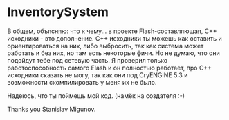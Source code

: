# InventorySystem
В общем, объясняю: что к чему... в проекте Flash-составляющая, C++ исходники - это дополнение. 
С++ исходники ты можешь как оставить и ориентироваться на них, либо выбросить, так как система может работать и без них, но там есть некоторые фичи. Но не думаю, что они подойдут тебе под сетевую часть.
Я проверил только работоспособность самого Flash и он полностью работает, про C++ исходники сказать не могу, так как они под CryENGINE 5.3 и возможности скомпилировать у меня их не было. 

Надеюсь, что ты поймешь мой код. (намёк на создателя :-) 

Thanks you Stanislav Migunov.
